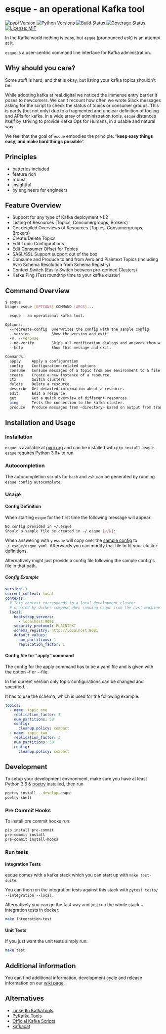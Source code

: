 # esque - an operational Kafka tool

[![pypi Version](https://img.shields.io/pypi/v/esque.svg)](https://pypi.org/project/esque/) [![Python Versions](https://img.shields.io/pypi/pyversions/esque.svg)](https://pypi.org/project/esque/) [![Build Status](https://travis-ci.org/real-digital/esque.svg?branch=master)](https://travis-ci.org/real-digital/esque) [![Coverage Status](https://coveralls.io/repos/github/real-digital/esque/badge.svg)](https://coveralls.io/github/real-digital/esque?branch=add-coverage) [![License: MIT](https://img.shields.io/badge/License-MIT-yellow.svg)](https://opensource.org/licenses/MIT)

In the Kafka world nothing is easy, but `esque` (pronounced *esk*) is an attempt at it.

`esque` is a user-centric command line interface for Kafka administration. 

## Why should you care?

Some stuff is hard, and that is okay, but listing your kafka topics shouldn't be.

While adopting kafka at real.digital we noticed the immense entry barrier it poses to newcomers. 
We can't recount how often we wrote Slack messages asking for the script to check the 
status of topics or consumer groups. This is partly (but not only) due to a 
fragmented and unclear definition of tooling and APIs for kafka.
In a wide array of administration tools, `esque` distances itself by striving to provide Kafka Ops for Humans, in a usable and natural way.    
  
We feel that the goal of `esque` embodies the principle: “**keep easy things easy, and make hard things possible**”. 

## Principles

* batteries included
* feature rich
* robust
* insightful
* by engineers for engineers

## Feature Overview

* Support for any type of Kafka deployment >1.2
* Listing of Resources (Topics, Consumergroups, Brokers)
* Get detailed Overviews of Resources (Topics, Consumergroups, Brokers)
* Create/Delete Topics
* Edit Topic Configurations
* Edit Consumer Offset for Topics
* SASL/SSL Support support out of the box
* Consume and Produce to and from Avro and Plaintext Topics (including Avro Schema Resolution from Schema Registry)
* Context Switch (Easily Switch between pre-defined Clusters)
* Kafka Ping (Test roundtrip time to your kafka cluster)

## Command Overview

```bash
$ esque
Usage: esque [OPTIONS] COMMAND [ARGS]...

  esque - an operational kafka tool.

Options:
  --recreate-config  Overwrites the config with the sample config.
  --version          Show the version and exit.
  -v, --verbose
  --no-verify        Skips all verification dialogs and answers them with yes.
  --help             Show this message and exit.

Commands:
  apply     Apply a configuration
  config    Configuration-related options
  consume   Consume messages of a topic from one environment to a file or...
  create    Create a new instance of a resource.
  ctx       Switch clusters.
  delete    Delete a resource.
  describe  Get detailed information about a resource.
  edit      Edit a resource
  get       Get a quick overview of different resources.
  ping      Tests the connection to the kafka cluster.
  produce   Produce messages from <directory> based on output from transfer...
```

## Installation and Usage

### Installation

`esque` is available at [pypi.org](https://pypi.org/project/esque/) and can be installed with `pip install esque`. `esque` requires Python 3.6+ to run.

### Autocompletion

The autocompletion scripts for `bash` and `zsh` can be generated by running `esque config autocomplete`.

### Usage

#### Config Definition

When starting `esque` for the first time the following message will appear:

```bash
No config provided in ~/.esque
Should a sample file be created in ~/.esque [y/N]:
```

When answering with `y` `esque` will copy over the [sample config](https://github.com/real-digital/esque/blob/master/esque/config/sample_config.yaml) to `~/.esque/esque.yaml`.
Afterwards you can modify that file to fit your cluster definitions.

Alternatively might just provide a config file following the sample config's file in that path.

##### Config Example

```yaml
version: 1
current_context: local
contexts:
  # This context corresponds to a local development cluster
  # created by docker-compose when running esque from the host machine.
  local:
    bootstrap_servers:
      - localhost:9092
    security_protocol: PLAINTEXT
    schema_registry: http://localhost:8081
    default_values:
      num_partitions: 1
      replication_factor: 1
```

#### Config file for "apply" command

The config for the apply command has to be a yaml file and
is given with the option -f or --file.

In the current version only topic configurations can be
changed and specified.

It has to use the schema, which is used 
for the following example:

```yaml
topics:
  - name: topic_one
    replication_factor: 3
    num_partitions: 50
    config:
      cleanup.policy: compact
  - name: topic_two
    replication_factor: 3
    num_partitions: 50
    config:
      cleanup.policy: compact
```

## Development

To setup your development environment, make sure you have at least Python 3.6 & [poetry](https://github.com/sdispater/poetry) installed, then run 

```bash
poetry install --develop esque
poetry shell
```

### Pre Commit Hooks

To install pre commit hooks run:

```bash
pip install pre-commit
pre-commit install
pre-commit install-hooks
```

### Run tests

#### Integration Tests

esque comes with a kafka stack which you can start up with `make test-suite`.

You can then run the integration tests against this stack with `pytest tests/ --integration --local`.

Alternatively you can go the fast way and just run the whole stack + integration tests in docker: 

```bash
make integration-test
```

#### Unit Tests

If you just want the unit tests simply run:
 
```bash
make test
```

## Additional information

You can find additional information, development cycle and release information on our [wiki page](https://github.com/real-digital/esque/wiki).


## Alternatives

- [LinkedIn KafkaTools](https://github.com/linkedin/kafka-tools)
- [PyKafka Tools](https://github.com/Parsely/pykafka/blob/master/pykafka/cli/kafka_tools.py)
- [Official Kafka Scripts](https://github.com/apache/kafka/tree/trunk/bin)
- [kafkacat](https://github.com/edenhill/kafkacat)
